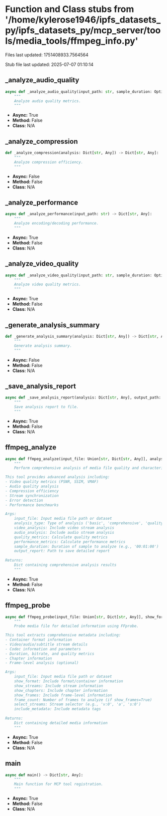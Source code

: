 # Function and Class stubs from '/home/kylerose1946/ipfs_datasets_py/ipfs_datasets_py/mcp_server/tools/media_tools/ffmpeg_info.py'

Files last updated: 1751408933.7564564

Stub file last updated: 2025-07-07 01:10:14

## _analyze_audio_quality

```python
async def _analyze_audio_quality(input_path: str, sample_duration: Optional[str] = None) -> Dict[str, Any]:
    """
    Analyze audio quality metrics.
    """
```
* **Async:** True
* **Method:** False
* **Class:** N/A

## _analyze_compression

```python
def _analyze_compression(analysis: Dict[str, Any]) -> Dict[str, Any]:
    """
    Analyze compression efficiency.
    """
```
* **Async:** False
* **Method:** False
* **Class:** N/A

## _analyze_performance

```python
async def _analyze_performance(input_path: str) -> Dict[str, Any]:
    """
    Analyze encoding/decoding performance.
    """
```
* **Async:** True
* **Method:** False
* **Class:** N/A

## _analyze_video_quality

```python
async def _analyze_video_quality(input_path: str, sample_duration: Optional[str] = None) -> Dict[str, Any]:
    """
    Analyze video quality metrics.
    """
```
* **Async:** True
* **Method:** False
* **Class:** N/A

## _generate_analysis_summary

```python
def _generate_analysis_summary(analysis: Dict[str, Any]) -> Dict[str, Any]:
    """
    Generate analysis summary.
    """
```
* **Async:** False
* **Method:** False
* **Class:** N/A

## _save_analysis_report

```python
async def _save_analysis_report(analysis: Dict[str, Any], output_path: str) -> None:
    """
    Save analysis report to file.
    """
```
* **Async:** True
* **Method:** False
* **Class:** N/A

## ffmpeg_analyze

```python
async def ffmpeg_analyze(input_file: Union[str, Dict[str, Any]], analysis_type: str = "comprehensive", video_analysis: bool = True, audio_analysis: bool = True, quality_metrics: bool = True, performance_metrics: bool = True, sample_duration: Optional[str] = None, output_report: Optional[str] = None) -> Dict[str, Any]:
    """
    Perform comprehensive analysis of media file quality and characteristics.

This tool provides advanced analysis including:
- Video quality metrics (PSNR, SSIM, VMAF)
- Audio quality analysis
- Compression efficiency
- Stream synchronization
- Error detection
- Performance benchmarks

Args:
    input_file: Input media file path or dataset
    analysis_type: Type of analysis ('basic', 'comprehensive', 'quality', 'performance')
    video_analysis: Include video stream analysis
    audio_analysis: Include audio stream analysis
    quality_metrics: Calculate quality metrics
    performance_metrics: Calculate performance metrics
    sample_duration: Duration of sample to analyze (e.g., '00:01:00')
    output_report: Path to save detailed report
    
Returns:
    Dict containing comprehensive analysis results
    """
```
* **Async:** True
* **Method:** False
* **Class:** N/A

## ffmpeg_probe

```python
async def ffmpeg_probe(input_file: Union[str, Dict[str, Any]], show_format: bool = True, show_streams: bool = True, show_chapters: bool = False, show_frames: bool = False, frame_count: Optional[int] = None, select_streams: Optional[str] = None, include_metadata: bool = True) -> Dict[str, Any]:
    """
    Probe media file for detailed information using FFprobe.

This tool extracts comprehensive metadata including:
- Container format information
- Video/audio/subtitle stream details
- Codec information and parameters
- Duration, bitrate, and quality metrics
- Chapter information
- Frame-level analysis (optional)

Args:
    input_file: Input media file path or dataset
    show_format: Include format/container information
    show_streams: Include stream information
    show_chapters: Include chapter information
    show_frames: Include frame-level information
    frame_count: Number of frames to analyze (if show_frames=True)
    select_streams: Stream selector (e.g., 'v:0', 'a', 's:0')
    include_metadata: Include metadata tags
    
Returns:
    Dict containing detailed media information
    """
```
* **Async:** True
* **Method:** False
* **Class:** N/A

## main

```python
async def main() -> Dict[str, Any]:
    """
    Main function for MCP tool registration.
    """
```
* **Async:** True
* **Method:** False
* **Class:** N/A
